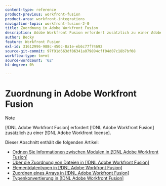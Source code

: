 ```yaml
---
content-type: reference
product-previous: workfront-fusion
product-area: workfront-integrations
navigation-topic: workfront-fusion-2-0
title: Zuordnung in Adobe Workfront Fusion
description: Adobe Workfront Fusion erfordert zusätzlich zu einer Adobe Workfront-Lizenz eine Adobe Workfront Fusion-Lizenz.
author: Becky
feature: Workfront Fusion
exl-id: 31612996-988c-450c-8a1e-eb6c77f74692
source-git-commit: 97f91d663df86341a079894cff04d07c18b7bf08
workflow-type: tm+mt
source-wordcount: '62'
ht-degree: 0%

---
```


# Zuordnung in Adobe Workfront Fusion

>[!NOTE]
>
>[!DNL Adobe Workfront Fusion] erfordert [!DNL Adobe Workfront Fusion] zusätzlich zu einer [!DNL Adobe Workfront license].

Dieser Abschnitt enthält die folgenden Artikel:

* [Ordnen Sie Informationen zwischen Modulen in [!DNL Adobe Workfront Fusion]](../../workfront-fusion/mapping/map-information-between-modules.md)
* [Über die Zuordnung von Dateien in [!DNL Adobe Workfront Fusion]](../../workfront-fusion/mapping/about-mapping-files.md)
* [Elementdatentypen in [!DNL Adobe Workfront Fusion]](../../workfront-fusion/mapping/item-data-types.md)
* [Zuordnen eines Arrays in [!DNL Adobe Workfront Fusion]](../../workfront-fusion/mapping/map-an-array.md)
* [Typenkonvertierung in [!DNL Adobe Workfront Fusion]](../../workfront-fusion/mapping/type-coercion.md)
